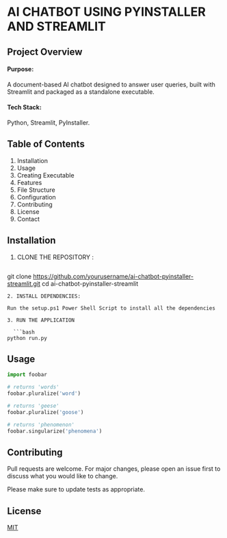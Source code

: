 # AI CHATBOT USING PYINSTALLER AND STREAMLIT

## Project Overview 

#### Purpose: 
A document-based AI chatbot designed to answer user queries, built with Streamlit and packaged as a standalone executable.

#### Tech Stack: 
Python, Streamlit, PyInstaller.

## Table of Contents

1. Installation
2. Usage
3. Creating Executable
4. Features
5. File Structure
6. Configuration
7. Contributing
8. License
9. Contact
   
## Installation

1. CLONE THE REPOSITORY :
   
   ```bash
git clone https://github.com/yourusername/ai-chatbot-pyinstaller-streamlit.git
cd ai-chatbot-pyinstaller-streamlit
```
2. INSTALL DEPENDENCIES:

Run the setup.ps1 Power Shell Script to install all the dependencies

3. RUN THE APPLICATION

  ```bash
python run.py
```

## Usage

```python
import foobar

# returns 'words'
foobar.pluralize('word')

# returns 'geese'
foobar.pluralize('goose')

# returns 'phenomenon'
foobar.singularize('phenomena')
```

## Contributing

Pull requests are welcome. For major changes, please open an issue first
to discuss what you would like to change.

Please make sure to update tests as appropriate.

## License

[MIT](https://choosealicense.com/licenses/mit/)
